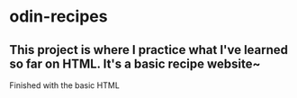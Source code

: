 # odin-recipes
This project is where I practice what I've learned so far on HTML.
It's a basic recipe website~
--
Finished with the basic HTML